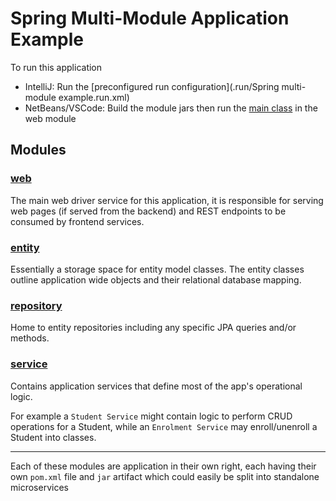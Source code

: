 # Spring Multi-Module Application Example

To run this application
- IntelliJ: Run the [preconfigured run configuration](.run/Spring multi-module example.run.xml)
- NetBeans/VSCode: Build the module jars then run the [main class](web/src/main/java/com/example/App.java)  in the web module


## Modules
### [web](web "Go to module")
The main web driver service for this application, it is responsible for serving web pages (if served from the backend) and REST endpoints to be consumed by frontend services.
### [entity](entity "Go to module")
Essentially a storage space for entity model classes. The entity classes outline application wide objects and their relational database mapping. 
### [repository](repository "Go to module")
Home to entity repositories including any specific JPA queries and/or methods.
### [service](service "Go to module")
Contains application services that define most of the app's operational logic.

For example a `Student Service` might contain logic to perform CRUD operations for a Student, while an `Enrolment Service` may enroll/unenroll a Student into classes.
___
Each of these modules are application in their own right, each having their own `pom.xml` file and `jar` artifact which could easily be split into standalone microservices